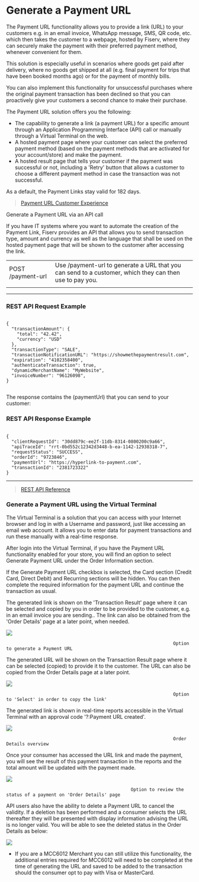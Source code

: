 
# Generate a Payment URL

The Payment URL functionality allows you to provide a link (URL) to your customers e.g. in an email invoice, WhatsApp message, SMS, QR code, etc. which then takes the customer to a webpage, hosted by Fiserv, where they can securely make the payment with their preferred payment method, whenever convenient for them.

This solution is especially useful in scenarios where goods get paid after delivery, where no goods get shipped at all (e.g. final payment for trips that have been booked months ago) or for the payment of monthly bills.

You can also implement this functionality for unsuccessful purchases where the original payment transaction has been declined so that you can proactively give your customers a second chance to make their purchase.

The Payment URL solution offers you the following:

- The capability to generate a link (a payment URL) for a specific amount through an Application Programming Interface (API) call or manually through a Virtual Terminal on the web.
- A hosted payment page where your customer can select the preferred payment method (based on the payment methods that are activated for your account/store) and make the payment.
- A hosted result page that tells your customer if the payment was successful or not, including a 'Retry' button that allows a customer to choose a different payment method in case the transaction was not successful.

As a default, the Payment Links stay valid for 182 days.

> [Payment URL Customer Experience](?path=docs/additionalInfo/PaymentUrlCustomerExperience.md)

Generate a Payment URL via an API call

If you have IT systems where you want to automate the creation of the Payment Link, Fiserv provides an API that allows you to send transaction type, amount and currency as well as the language that shall be used on the hosted payment page that will be shown to the customer after accessing the link.

|  | |
|----|----|
|POST /payment-url|Use /payment-url to generate a URL that you can send to a customer, which they can then use to pay you.|
|  | |

---------------------------
	     	
### REST API Request Example

```{r}
 
{
  "transactionAmount": {
    "total": "42.42",
    "currency": "USD"
  },
  "transactionType": "SALE",
  "transactionNotificationURL": "https://showmethepaymentresult.com",
  "expiration": "4102358400",
  "authenticateTransaction": true,
  "dynamicMerchantName": "MyWebsite",
  "invoiceNumber": "96126098",
}
 
``` 

The response contains the (paymentUrl) that you can send to your customer:

### REST API Response Example

```{r}

{
  "clientRequestId": "30dd879c-ee2f-11db-8314-0800200c9a66",
  "apiTraceId": "rrt-0bd552c12342d3448-b-ea-1142-12938318-7",
  "requestStatus": "SUCCESS",
  "orderId": "9723846",
  "paymentUrl": "https://hyperlink-to-payment.com",
  "transactionId": "2381723322"
}

```
------------------
> [REST API Reference ](?path=docs/schemas-md/PaymentCardPreAuthTransaction.md)


### Generate a Payment URL using the Virtual Terminal

The Virtual Terminal is a solution that you can access with your Internet browser and log in with a Username and password, just like accessing an email web account. It allows you to enter data for payment transactions and run these manually with a real-time response.

After login into the Virtual Terminal, if you have the Payment URL functionality enabled for your store, you will find an option to select Generate Payment URL under the Order Information section.

If the Generate Payment URL checkbox is selected, the Card section (Credit Card, Direct Debit) and Recurring sections will be hidden. You can then complete the required information for the payment URL and continue the transaction as usual.

The generated link is shown on the 'Transaction Result' page where it can be selected and copied by you in order to be provided to the customer, e.g. in an email invoice you are sending.. The link can also be obtained from the 'Order Details' page at a later point, when needed.

![](/api/hosted-image/IPGNA/assets/images/generatePaymentUrl_1.jpg)

                                                                   Option to generate a Payment URL


The generated URL will be shown on the Transaction Result page where it can be selected (copied) to provide it to the customer. The URL can also be copied from the Order Details page at a later point.


![](/api/hosted-image/IPGNA/assets/images/generatePaymentUrl_2.jpg)

                                                                   Option to 'Select' in order to copy the link'  

The generated link is shown in real-time reports accessible in the Virtual Terminal with an approval code '?:Payment URL created'.

![](/ipg-na/assets/images/assets/images/generatePaymentUrl_3.jpg)

                                                                   Order Details overview

Once your consumer has accessed the URL link and made the payment, you will see the result of this payment transaction in the reports and the total amount will be updated with the payment made.

![](/ipg-na/assets/images/assets/images/generatePaymentUrl_4.jpg)

                                                   Option to review the status of a payment on 'Order Details' page

API users also have the ability to delete a Payment URL to cancel the validity.  If a deletion has been performed and a consumer selects the URL thereafter they will be presented with display information advising the URL is no longer valid.  You will be able to see the deleted status in the Order Details as below:

![](/ipg-na/assets/images/assets/images/generatePaymentUrl_5.jpg)


* If you are a MCC6012 Merchant you can still utilize this functionality, the additional entries required for MCC6012 will need to be completed at the time of generating the URL and saved to be added to the transaction should the consumer opt to pay with Visa or MasterCard.